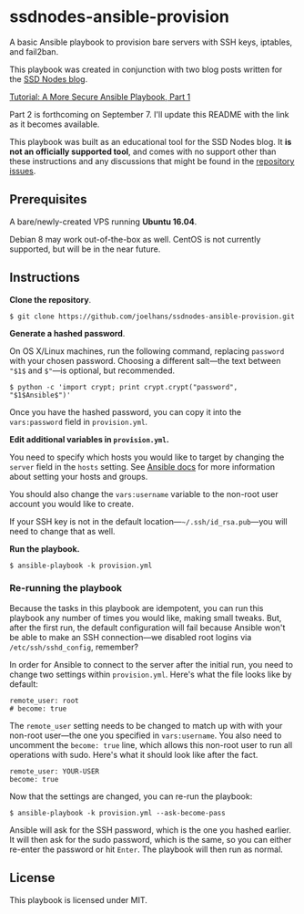 # ssdnodes-ansible-provision

A basic Ansible playbook to provision bare servers with SSH keys, iptables, and fail2ban.

This playbook was created in conjunction with two blog posts written for the [SSD Nodes blog](http://blog.ssdnodes.com/blog).

[Tutorial: A More Secure Ansible Playbook, Part 1](http://blog.ssdnodes.com/blog/tutorial-a-more-secure-ansible-playbook-part-1)

Part 2 is forthcoming on September 7. I'll update this README with the link as it becomes available.

This playbook was built as an educational tool for the SSD Nodes blog. It **is not an officially supported tool**, and comes with no support other than these instructions and any discussions that might be found in the [repository issues](https://github.com/joelhans/ssdnodes-ansible-provision/issues).

## Prerequisites

A bare/newly-created VPS running **Ubuntu 16.04**.

Debian 8 may work out-of-the-box as well. CentOS is not currently supported, but will be in the near future.

## Instructions

**Clone the repository**.

```
$ git clone https://github.com/joelhans/ssdnodes-ansible-provision.git
```

**Generate a hashed password**.

On OS X/Linux machines, run the following command, replacing `password` with your chosen password. Choosing a different salt—the text between `"$1$` and `$"`—is optional, but recommended.

```
$ python -c 'import crypt; print crypt.crypt("password", "$1$Ansible$")'
```

Once you have the hashed password, you can copy it into the `vars:password` field in `provision.yml`.

**Edit additional variables in `provision.yml`.**

You need to specify which hosts you would like to target by changing the `server` field in the `hosts` setting. See [Ansible docs](http://docs.ansible.com/ansible/latest/intro_inventory.html) for more information about setting your hosts and groups.

You should also change the `vars:username` variable to the non-root user account you would like to create.

If your SSH key is not in the default location—`~/.ssh/id_rsa.pub`—you will need to change that as well.

**Run the playbook.**

```
$ ansible-playbook -k provision.yml
```

### Re-running the playbook

Because the tasks in this playbook are idempotent, you can run this playbook any number of times you would like, making small tweaks. But, after the first run, the default configuration will fail because Ansible won't be able to make an SSH connection—we disabled root logins via `/etc/ssh/sshd_config`, remember?

In order for Ansible to connect to the server after the initial run, you need to change two settings within `provision.yml`. Here's what the file looks like by default:

```
remote_user: root
# become: true
```

The `remote_user` setting needs to be changed to match up with with your non-root user—the one you specified in `vars:username`. You also need to uncomment the `become: true` line, which allows this non-root user to run all operations with sudo. Here's what it should look like after the fact.

```
remote_user: YOUR-USER
become: true
```

Now that the settings are changed, you can re-run the playbook:

```
$ ansible-playbook -k provision.yml --ask-become-pass
```

Ansible will ask for the SSH password, which is the one you hashed earlier. It will then ask for the sudo password, which is the same, so you can either re-enter the password or hit `Enter`. The playbook will then run as normal.

## License

This playbook is licensed under MIT.

